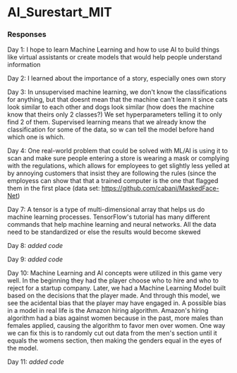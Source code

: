 # AI_Surestart_MIT

### Responses

Day 1: I hope to learn Machine Learning and how to use AI to build things like virtual assistants or create models that would help people understand information

Day 2: I learned about the importance of a story, especially ones own story

Day 3: In unsupervised machine learning, we don't know the classifications for anything, but that doesnt mean that the machine can't learn it since cats look similar to each other and dogs look similar (how does the machine know that theirs only 2 classes?) We set hyperparameters telling it to only find 2 of them. Supervised learning means that we already know the classification for some of the data, so w can tell the model before hand which one is which.

Day 4: One real-world problem that could be solved with ML/AI is using it to scan and make sure people entering a store is wearing a mask or complying with the regulations, which allows for employees to get slightly less yelled at by annoying customers that insist they are following the rules (since the employess can show that that a trained computer is the one that flagged them in the first place (data set: https://github.com/cabani/MaskedFace-Net)

Day 7: A tensor is a type of multi-dimensional array that helps us do machine learning processes. TensorFlow's tutorial has many different commands that help machine learning and neural networks. All the data need to be standardized or else the results would become skewed

Day 8: *added code*

Day 9: *added code*

Day 10: Machine Learning and AI concepts were utilized in this game very well. In the beginning they had the player choose who to hire and who to reject for a startup company. Later, we had a Machine Learning Model built based on the decisions that the player made. And through this model, we see the acidental bias that the player may have engaged in. A possible bias in a model in real life is the Amazon hiring algorithm. Amazon's hiring algorithm had a bias against women because in the past, more males than females applied, causing the algorithm to favor men over women. One way we can fix this is to randomly cut out data from the men's section until it equals the womens section, then making the genders equal in the eyes of the model.

Day 11: *added code*

